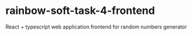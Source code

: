 # rainbow-soft-task-4-frontend
React + typescript web application frontend for random numbers generator
